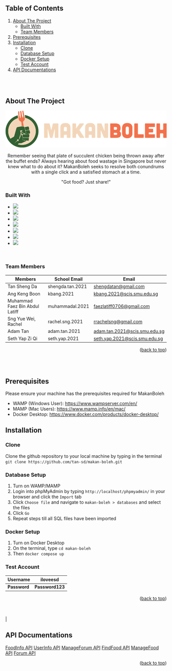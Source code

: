 <!-- TABLE OF CONTENTS -->
## Table of Contents
  <ol>
    <li>
      <a href="#about-the-project">About The Project</a>
      <ul>
        <li><a href="#built-with">Built With</a></li>
        <li><a href="#team-members">Team Members</a></li>
      </ul>
    </li>
    <li><a href='#prerequisites'>Prerequisites</a></li>
    <li>
      <a href="#installation">Installation</a>
      <ul>
        <li><a href="#clone">Clone</a></li>
        <li><a href="#database-setup">Database Setup</a></li>
        <li><a href="#docker-setup">Docker Setup</a></li>
        <li><a href="#test-account">Test Account</a></li> 
      </ul>
    </li>
    <li><a href='#api-documentations'>API Documentations</a></li>
  </ol>

<br/>
<br/>

## About The Project

<p align="center">
    <img src="./my_app/src/assets/images/logos/large_logos/MakanBoleh_logo_long_light_large.png" >
</p>

<p align=center>
    Remember seeing that plate of succulent chicken being thrown away after the buffet ends?  Always hearing about food wastage in Singapore but never knew what to do about it? MakanBoleh seeks to resolve both conundrums with a single click and a satisfied stomach at a time.
</p>

<p align=center>
"Got food? Just share!"
</p>


### Built With

* <a href="https://html.com/"><img width="26px" src="https://cdn.jsdelivr.net/gh/devicons/devicon/icons/html5/html5-original.svg"/></a>
* <a href="https://developer.mozilla.org/en-US/docs/Web/CSS"><img width="26px" src="https://cdn.jsdelivr.net/gh/devicons/devicon/icons/css3/css3-original.svg"/></a>
* <a href="https://www.javascript.com/"><img width="26px" src="https://cdn.jsdelivr.net/gh/devicons/devicon/icons/javascript/javascript-original.svg"/></a>
* <a href="https://vuejs.org/"><img src="https://cdn.jsdelivr.net/gh/devicons/devicon/icons/vuejs/vuejs-original.svg" width="26px"></a>
* <a href="https://getbootstrap.com"><img src="https://cdn.jsdelivr.net/gh/devicons/devicon/icons/bootstrap/bootstrap-original.svg" width="26px"></a>
* <a href="https://firebase.google.com/?gclid=CjwKCAiA68ebBhB-EiwALVC-Nu9CUOHBl_f4ytQaPMxt6hrueI-AQV3jTr1F-8u7dtfenil2eMGkNhoCH2YQAvD_BwE&gclsrc=aw.ds"><img src="https://cdn.jsdelivr.net/gh/devicons/devicon/icons/firebase/firebase-plain.svg" width="26px"></a>
* <a href="https://www.docker.com/"><img src="https://cdn.jsdelivr.net/gh/devicons/devicon/icons/docker/docker-original.svg" width="26px"></a>

<br/>

### Team Members

| Members               | School Email     | Email                           |
| --------------------- | ---------------- | ------------------------------- |
| Tan Sheng Da                   | shengda.tan.2021 | shengdatan@gmail.com            |
| Ang Keng Boon         | kbang.2021 | kbang.2021@scis.smu.edu.sg    |
| Muhammad Faez Bin Abdul Latiff | muhammadal.2021  | faezlatiff0706@gmail.com|
| Sng Yue Wei, Rachel            | rachel.sng.2021  | rrachelsng@gmail.com    |
| Adam Tan          | adam.tan.2021  |  adam.tan.2021@scis.smu.edu.sg   |
| Seth Yap Zi Qi            | seth.yap.2021  | seth.yap.2021@scis.smu.edu.sg   |


<p align="right">(<a href="#readme-top">back to top</a>)</p>

<br/>
<br/>

## Prerequisites
Please ensure your machine has the prerequisites required for MakanBoleh
* WAMP (Windows User): https://www.wampserver.com/en/
* MAMP (Mac Users): https://www.mamp.info/en/mac/
* Docker Desktop: https://www.docker.com/products/docker-desktop/

## Installation

### Clone
Clone the github repository to your local machine by typing in the terminal `git clone https://github.com/tan-sd/makan-boleh.git`

### Database Setup
1. Turn on WAMP/MAMP
2. Login into phpMyAdmin by typing `http://localhost/phpmyadmin/` in your browser and click the `Import` tab
3. Click `Choose file` and navigate to `makan-boleh > databases` and select the files
4. Click `Go`
5. Repeat steps till all SQL files have been imported

### Docker Setup
1. Turn on Docker Desktop
2. On the terminal, type `cd makan-boleh`
3. Then `docker compose up`

### Test Account
| **Username**       | **iloveesd** |
| -------------- | ------------------|
| **Password**       | **Password123**  

<p align="right">(<a href="#readme-top">back to top</a>)</p>

<br/>
<br/>        |

## API Documentations
<a href='https://docs.google.com/document/d/1rcwscbMF9YDxRCl7xgJOnmwe-a4l3_Y2pBSY2JJV-xk/edit?usp=sharing'>FoodInfo API</a>
<a href='https://docs.google.com/document/d/1SiL-nAZGWvSLyYBr0qHcx1SPB6T_fvILyldV88--p_k/edit?usp=sharing'>UserInfo API</a>
<a href='https://docs.google.com/document/d/1JjyuweIMLZUxryOB_myYrGjy_7T0CKj6pkzmQwBIxKE/edit?usp=sharing'>ManageForum API</a>
<a href='https://docs.google.com/document/d/19xZsvWSiL8xJQJ24d46SP0UV9PYQkdYDaqvmw0iBgIs/edit?usp=sharing'>FindFood API</a>
<a href='https://docs.google.com/document/d/1eoJdZa1_9Lzpfskz_SwqR_2HTqOayMGp46h_-Q5Uet4/edit?usp=sharing'>ManageFood API</a>
<a href='https://docs.google.com/document/d/18bd7cptYZtRFWiYMjcIRoYCyZaP-1_UyFL95OAGsNJs/edit?usp=sharing'>Forum API</a>

<p align="right">(<a href="#readme-top">back to top</a>)</p>